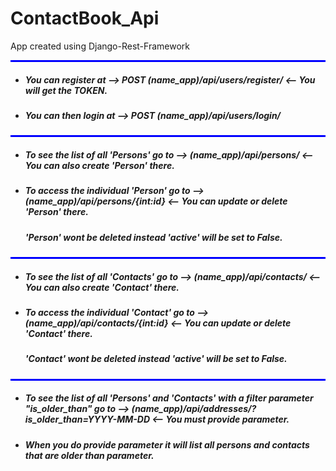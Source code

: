 # ContactBook_Api
App created using Django-Rest-Framework

<hr class="mt-4 mb-4" style="height: 3px; background:blue;">
<ul>
  <li>
    <h5>You can register at --> POST <strong>(name_app)/api/users/register/</strong> <-- You will get the TOKEN.</h5>
  </li>
  <li>
      <h5>You can then login at --> POST <strong>(name_app)/api/users/login/</strong></h5>
  </li>
</ul>
<hr class="mt-4 mb-4" style="height: 3px; background:blue;">
<ul>
  <li><h5>To see the list of all 'Persons' go to --> <strong>(name_app)/api/persons/</strong> <-- You can also create 'Person' there.</h5></li>
  <li>  <h5>To access the individual 'Person' go to --> <strong>(name_app)/api/persons/{int:id}</strong> <-- You can update or delete 'Person' there.</h5>
  <h5>'Person' wont be deleted instead 'active' will be set to False.</h5></li>
</ul>
<hr class="mt-4 mb-4" style="height: 3px; background:blue;">
<ul>
  <li><h5>To see the list of all 'Contacts' go to --> <strong>(name_app)/api/contacts/</strong> <-- You can also create 'Contact' there.</h5></li>
  <li><h5>To access the individual 'Contact' go to --> <strong>(name_app)/api/contacts/{int:id}</strong> <-- You can update or delete 'Contact' there.</h5></li>
  <h5>'Contact' wont be deleted instead 'active' will be set to False.</h5>
</ul>
<hr class="mt-4 mb-4" style="height: 3px; background:blue;">
<ul>
  <li><h5>To see the list of all 'Persons' and 'Contacts' with a filter parameter "is_older_than" go to -->
    <strong>(name_app)/api/addresses/?is_older_than=YYYY-MM-DD</strong> <-- You must provide parameter.</h5></li>
  <li><h5>When you do provide parameter it will list all persons and contacts that are older than parameter.</h5></li>
</ul>
